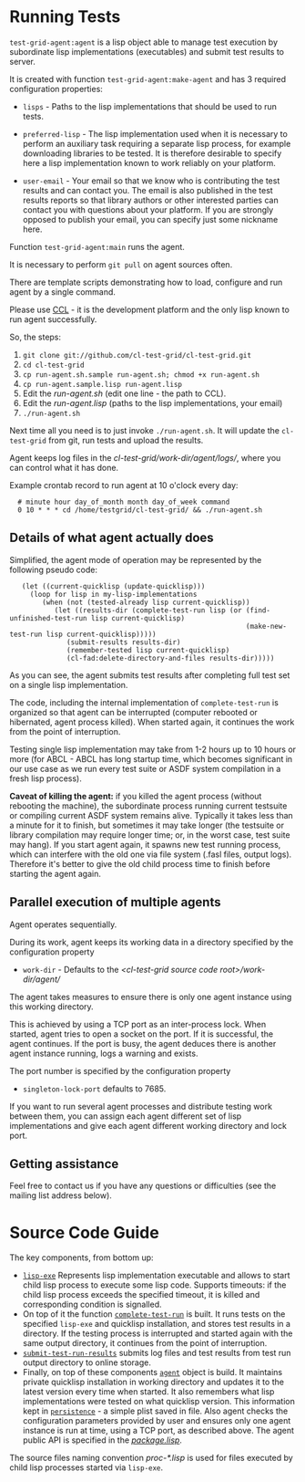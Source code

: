 Running Tests
=============

`test-grid-agent:agent` is a lisp object able
to manage test execution by subordinate lisp
implementations (executables) and submit test
results to server.

It is created with function `test-grid-agent:make-agent`
and has 3 required configuration properties:

- `lisps` - Paths to the lisp implementations
            that should be used to run tests.

- `preferred-lisp` - The lisp implementation used when
               it is necessary to perform an auxiliary task
               requiring a separate lisp process, for example
               downloading libraries to be tested.
               It is therefore desirable to specify here 
               a lisp implementation known to work reliably
               on your platform.

- `user-email` - Your email so that we know who is contributing
               the test results and can contact you. The
               email is also published in the test results
               reports so that library authors or other interested
               parties can contact you with questions about your platform.
               If you are strongly opposed to publish your email,
               you can specify just some nickname here.

Function `test-grid-agent:main` runs the agent.

It is necessary to perform `git pull` on agent sources
often.

There are template scripts demonstrating how to
load, configure and run agent by a single command.

Please use [CCL](http://ccl.clozure.com/) - it is the development platform and the only
lisp known to run agent successfully.

So, the steps:

1. `git clone git://github.com/cl-test-grid/cl-test-grid.git`
2. `cd cl-test-grid`
3. `cp run-agent.sh.sample run-agent.sh; chmod +x run-agent.sh`
4. `cp run-agent.sample.lisp run-agent.lisp`
5. Edit the _run-agent.sh_ (edit one line - the path to CCL).
6. Edit the _run-agent.lisp_ (paths to the lisp implementations, your email)
7. `./run-agent.sh`

Next time all you need is to just invoke `./run-agent.sh`. It will update the 
`cl-test-grid` from git, run tests and upload the results.

Agent keeps log files in the _cl-test-grid/work-dir/agent/logs/_,
where you can control what it has done.

Example crontab record to run agent at 10 o'clock every day:   
``` shell
  # minute hour day_of_month month day_of_week command
  0 10 * * * cd /home/testgrid/cl-test-grid/ && ./run-agent.sh
```

Details of what agent actually does
-----------------------------------

Simplified, the agent mode of operation may be represented
by the following pseudo code:

``` common-lisp
   (let ((current-quicklisp (update-quicklisp)))
     (loop for lisp in my-lisp-implementations
        (when (not (tested-already lisp current-quicklisp))
           (let ((results-dir (complete-test-run lisp (or (find-unfinished-test-run lisp current-quicklisp)
                                                          (make-new-test-run lisp current-quicklisp)))))
              (submit-results results-dir)
              (remember-tested lisp current-quicklisp)
              (cl-fad:delete-directory-and-files results-dir)))))
```

As you can see, the agent submits test results after
completing full test set on a single lisp implementation. 

The code, including the internal implementation
of `complete-test-run` is organized so that agent can
be interrupted (computer rebooted or hibernated,
agent process killed). When started again, it continues
the work from the point of interruption.

Testing single lisp implementation may take from 1-2
hours up to 10 hours or more (for ABCL - ABCL has long
startup time, which becomes significant in our use case
as we run every test suite or ASDF system compilation
in a fresh lisp process).

**Caveat of killing the agent:** if you killed the agent process
(without rebooting the machine), the subordinate process
running current testsuite or compiling current ASDF system
remains alive. Typically it takes less than a minute for
it to finish, but sometimes it may take longer (the
testsuite or library compilation may require longer
time; or, in the worst case, test suite may hang).
If you start agent again, it spawns new test running
process, which can interfere with the old one via file
system (.fasl files, output logs). Therefore it's better
to give the old child process time to finish before
starting the agent again.

Parallel execution of multiple agents
-------------------------------------

Agent operates sequentially.

During its work, agent keeps its working data in
a directory specified by the configuration property
- `work-dir` - Defaults to the _&lt;cl-test-grid source code root&gt;/work-dir/agent/_

The agent takes measures to ensure there is only
one agent instance using this working directory.

This is achieved by using a TCP port as an inter-process
lock. When started, agent tries to open a socket on
the port. If it is successful, the agent continues.
If the port is busy, the agent deduces there is
another agent instance running, logs a warning
and exists.

The port number is specified by the configuration
property
- `singleton-lock-port` defaults to 7685.

If you want to run several agent processes
and distribute testing work between them,
you can assign each agent different set 
of lisp implementations and give each
agent different working directory and lock
port.

Getting assistance
------------------

Feel free to contact us if you have any questions or
difficulties (see the mailing list address below).

Source Code Guide
=================

The key components, from bottom up:
- [`lisp-exe`](lisp-exe.lisp) Represents lisp implementation executable and allows to start
  child lisp process to execute some lisp code. Supports timeouts: if the child
  lisp process exceeds the specified timeout, it is killed and corresponding
  condition is signalled.
- On top of it the function [`complete-test-run`](complete-test-run.lisp) is built.
  It runs tests on the specified `lisp-exe` and quicklisp installation,
  and stores test results in a directory. If the testing process is
  interrupted and started again with the same output directory, it continues
  from the point of interruption.
- [`submit-test-run-results`](submit-results.lisp) submits log files and test
  results from test run output directory to online storage.
- Finally, on top of these components [`agent`](agent.lisp) object is build. It maintains
  private quicklisp installation in working directory and updates it to the
  latest version every time when started. It also remembers what lisp implementations
  were tested on what quicklisp version. This information kept in 
  [`persistence`](persistence.lisp) - a simple plist saved in file.
  Also agent checks the configuration parameters provided by user and ensures only
  one agent instance is run at time, using a TCP port, as described above.
  The agent public API is specified in the [_package.lisp_](package.lisp).

The source files naming convention _proc-*.lisp_ is used for files executed
by child lisp processes started via `lisp-exe`.


  
